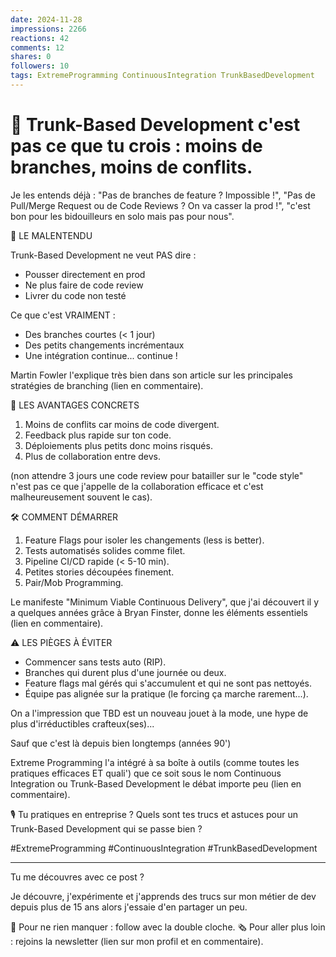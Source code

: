 ```yaml
---
date: 2024-11-28
impressions: 2266
reactions: 42
comments: 12
shares: 0
followers: 10
tags: ExtremeProgramming ContinuousIntegration TrunkBasedDevelopment
---
```


# 🌳 Trunk-Based Development c'est pas ce que tu crois : moins de branches, moins de conflits.

Je les entends déjà : "Pas de branches de feature ? Impossible !", "Pas de Pull/Merge Request ou de Code Reviews ? On va casser la prod !", "c'est bon pour les bidouilleurs en solo mais pas pour nous".

🤯 LE MALENTENDU

Trunk-Based Development ne veut PAS dire :

- Pousser directement en prod
- Ne plus faire de code review
- Livrer du code non testé

Ce que c'est VRAIMENT :

- Des branches courtes (< 1 jour)
- Des petits changements incrémentaux
- Une intégration continue... continue !

Martin Fowler l'explique très bien dans son article sur les principales stratégies de branching (lien en commentaire).

🥳 LES AVANTAGES CONCRETS

1. Moins de conflits car moins de code divergent.
2. Feedback plus rapide sur ton code.
3. Déploiements plus petits donc moins risqués.
4. Plus de collaboration entre devs.

(non attendre 3 jours une code review pour batailler sur le "code style" n'est pas ce que j'appelle de la collaboration efficace et c'est malheureusement souvent le cas).

🛠️ COMMENT DÉMARRER

1. Feature Flags pour isoler les changements (less is better).
2. Tests automatisés solides comme filet.
3. Pipeline CI/CD rapide (< 5-10 min).
4. Petites stories découpées finement.
5. Pair/Mob Programming.

Le manifeste "Minimum Viable Continuous Delivery", que j'ai découvert il y a quelques années grâce à Bryan Finster, donne les éléments essentiels (lien en commentaire).

⚠️ LES PIÈGES À ÉVITER

- Commencer sans tests auto (RIP).
- Branches qui durent plus d'une journée ou deux.
- Feature flags mal gérés qui s'accumulent et qui ne sont pas nettoyés.
- Équipe pas alignée sur la pratique (le forcing ça marche rarement...).

On a l'impression que TBD est un nouveau jouet à la mode, une hype de plus d'irréductibles crafteux(ses)...

Sauf que c'est là depuis bien longtemps (années 90')

Extreme Programming l'a intégré à sa boîte à outils (comme toutes les pratiques efficaces ET quali') que ce soit sous le nom Continuous Integration ou Trunk-Based Development le débat importe peu (lien en commentaire).

🎙️ Tu pratiques en entreprise ? Quels sont tes trucs et astuces pour un Trunk-Based Development qui se passe bien ?

#ExtremeProgramming #ContinuousIntegration #TrunkBasedDevelopment

---

Tu me découvres avec ce post ?

Je découvre, j'expérimente et j'apprends des trucs sur mon métier de dev depuis plus de 15 ans alors j'essaie d'en partager un peu.

🔔 Pour ne rien manquer : follow avec la double cloche.
🗞️ Pour aller plus loin : rejoins la newsletter (lien sur mon profil et en commentaire).

